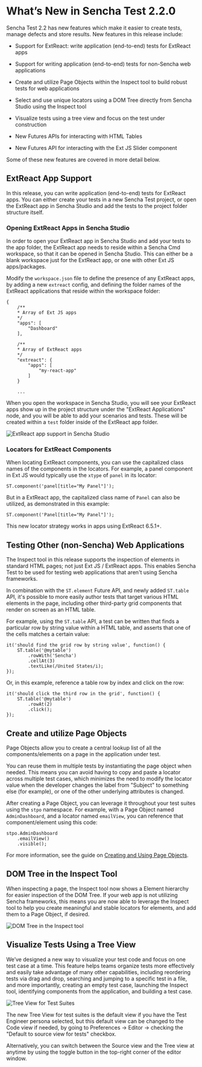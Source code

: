 # What’s New in Sencha Test 2.2.0

Sencha Test 2.2 has new features which make it easier to create tests, manage defects and 
store results.  New features in this release include:

+ Support for ExtReact: write application (end-to-end) tests for ExtReact apps

+ Support for writing application (end-to-end) tests for non-Sencha web applications

+ Create and utilize Page Objects within the Inspect tool to build robust tests for web applications

+ Select and use unique locators using a DOM Tree directly from Sencha Studio using the Inspect tool

+ Visualize tests using a tree view and focus on the test under construction

+ New Futures APIs for interacting with HTML Tables

+ New Futures API for interacting with the Ext JS Slider component

Some of these new features are covered in more detail below.

## ExtReact App Support

In this release, you can write application (end-to-end) tests for ExtReact apps. You can either create your tests in a new Sencha Test project, or open the ExtReact app in Sencha Studio and add the tests to the project folder structure itself. 

### Opening ExtReact Apps in Sencha Studio

In order to open your ExtReact app in Sencha Studio and add your tests to the app folder, the ExtReact app needs to reside within a Sencha Cmd workspace, so that it can be opened in Sencha Studio. This can either be a blank workspace just for the ExtReact app, or one with other Ext JS apps/packages. 

Modify the `workspace.json` file to define the presence of any ExtReact apps, by adding a new `extreact` config, and defining the folder names of the ExtReact applications that reside within the workspace folder:

    {
        /**
        * Array of Ext JS apps
        */
        "apps": [
            "Dashboard"
        ],

        /**
        * Array of ExtReact apps
        */
        "extreact": {
            "apps": [
                "my-react-app"
            ]
        }

        ...

When you open the workspace in Sencha Studio, you will see your ExtReact apps show up in the project structure under the "ExtReact Applications" node, and you will be able to add your scenarios and tests. These will be created within a `test` folder inside of the ExtReact app folder.

![ExtReact app support in Sencha Studio](../images/extreact-app-support.png)

### Locators for ExtReact Components

When locating ExtReact components, you can use the capitalized class names of the components in the locators.  For example, a panel component in Ext JS would typically use the `xtype` of `panel` in its locator:

    ST.component('panel[title="My Panel"]');

But in a ExtReact app, the capitalized class name of `Panel` can also be utilized, as demonstrated in this example:

    ST.component('Panel[title="My Panel"]');

This new locator strategy works in apps using ExtReact 6.5.1+.

## Testing Other (non-Sencha) Web Applications

The Inspect tool in this release supports the inspection of elements in standard HTML pages; not just Ext JS / ExtReact apps. This enables Sencha Test to be used for testing web applications that aren't using Sencha frameworks.

In combination with the `ST.element` Future API, and newly added `ST.table` API, it's possible to more easily author tests that target various HTML elements in the page, including other third-party grid components that render on screen as an HTML table.

For example, using the `ST.table` API, a test can be written that finds a particular row by string value within a HTML table, and asserts that one of the cells matches a certain value:

    it('should find the grid row by string value', function() {
        ST.table('@mytable')
            .rowWith('Sencha')
            .cellAt(3)
            .textLike(/United States/i);
    });

Or, in this example, reference a table row by index and click on the row:

    it('should click the third row in the grid', function() {
        ST.table('@mytable')
            .rowAt(2)
            .click();
    });

## Create and utilize Page Objects

Page Objects allow you to create a central lookup list of all the components/elements on a 
page in the application under test. 

You can reuse them in multiple tests by instantiating the page object when needed. This means you can avoid having to copy and paste a locator across multiple test cases, which minimizes the need to modify the locator value when the developer changes the label from "Subject" to something else (for example), or one of the other underlying attributes is changed.

After creating a Page Object, you can leverage it throughout your test suites using the `stpo` namespace.  For example, with a Page Object named `AdminDashboard`, and a locator named `emailView`, you can reference that component/element using this code:

    stpo.AdminDashboard
        .emailView()
        .visible();

For more information, see the guide on [Creating and Using Page Objects](../inspect_tool/creating_using_page_objects.html).

## DOM Tree in the Inspect Tool

When inspecting a page, the Inspect tool now shows a Element hierarchy for easier inspection of the DOM Tree. If your web app is not utilizing Sencha frameworks, this means you are now able to leverage the Inspect tool to help you create meaningful and stable locators for elements, and add them to a Page Object, if desired. 

![DOM Tree in the Inspect tool](../images/inspect-non-sencha-apps.png)

## Visualize Tests Using a Tree View

We’ve designed a new way to visualize your test code and focus on one test case at a time. This feature helps teams organize tests more effectively and easily take advantage of many other capabilities, including reordering tests via drag and drop, searching and jumping to a specific test in a file, and more importantly, creating an empty test case, launching the Inspect tool, identifying components from the application, and building a test case.

![Tree View for Test Suites](../images/tree-view-for-test-suites.png)

The new Tree View for test suites is the default view if you have the Test Engineer persona selected, but this default view can be changed to the Code view if needed, by going to Preferences -> Editor -> checking the "Default to source view for tests" checkbox.

Alternatively, you can switch between the Source view and the Tree view at anytime by using the toggle button in the top-right corner of the editor window.

